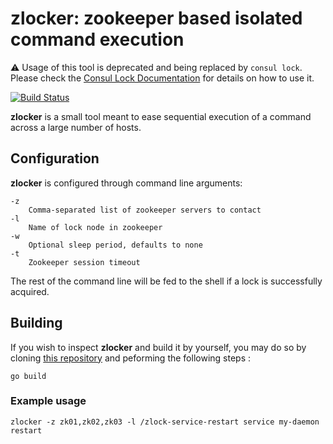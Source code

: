 zlocker: zookeeper based isolated command execution
===================================================

:warning: Usage of this tool is deprecated and being replaced by `consul lock`.
Please check the
[Consul Lock Documentation](https://www.consul.io/docs/commands/lock)
for details on how to use it.

[![Build Status](https://travis-ci.org/pyr/zlocker.svg?branch=master)](https://travis-ci.org/pyr/zlocker)

**zlocker** is a small tool meant to ease sequential execution of
a command across a large number of hosts.

## Configuration

**zlocker** is configured through command line arguments:

    -z
        Comma-separated list of zookeeper servers to contact
    -l
        Name of lock node in zookeeper
    -w
        Optional sleep period, defaults to none
    -t
	    Zookeeper session timeout

The rest of the command line will be fed to the shell if a lock
is successfully acquired.

## Building

If you wish to inspect **zlocker** and build it by yourself, you may do so
by cloning [this repository](https://github.com/pyr/zlocker) and
peforming the following steps :

    go build

### Example usage

    zlocker -z zk01,zk02,zk03 -l /zlock-service-restart service my-daemon restart
